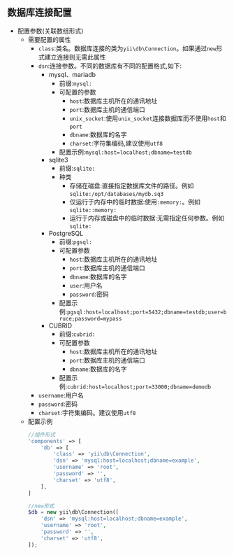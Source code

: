 ## 数据库连接配置
* 配置参数(关联数组形式)
    * 需要配置的属性
        * `class`:类名。数据库连接的类为`yii\db\Connection`。如果通过`new`形式建立连接则无需此属性
        * `dsn`:连接参数。不同的数据库有不同的配置格式,如下:
            * mysql、mariadb
                * 前缀:`mysql:`
                * 可配置的参数 
                    * `host`:数据库主机所在的通讯地址
                    * `port`:数据库主机的通信端口
                    * `unix_socket`:使用`unix_socket`连接数据库而不使用`host`和`port` 
                    * `dbname`:数据库的名字
                    * `charset`:字符集编码,建议使用`utf8`
                * 配置示例:`mysql:host=localhost;dbname=testdb`
            * sqlite3
                * 前缀:`sqlite:`
                * 种类
                    * 存储在磁盘:直接指定数据库文件的路径。例如`sqlite:/opt/databases/mydb.sq3`
                    * 仅运行于内存中的临时数据:使用`:memory:`。例如`sqlite::memory:`
                    * 运行于内存或磁盘中的临时数据:无需指定任何参数。例如`sqlite:`
            * PostgreSQL
                * 前缀:`pgsql:`
                * 可配置参数
                    * `host`:数据库主机所在的通讯地址
                    * `port`:数据库主机的通信端口
                    * `dbname`:数据库的名字
                    * `user`:用户名
                    * `password`:密码
                * 配置示例:`pgsql:host=localhost;port=5432;dbname=testdb;user=bruce;password=mypass`
            * CUBRID
                * 前缀:`cubrid:`
                * 可配置参数
                    * `host`:数据库主机所在的通讯地址
                    * `port`:数据库主机的通信端口
                    * `dbname`:数据库的名字 
                * 配置示例:`cubrid:host=localhost;port=33000;dbname=demodb`
        * `username`:用户名
        * `password`:密码
        * `charset`:字符集编码。建议使用`utf8`
    * 配置示例
        ```php 
        //组件形式
        'components' => [
            'db' => [
                'class' => 'yii\db\Connection',
                'dsn' => 'mysql:host=localhost;dbname=example',
                'username' => 'root',
                'password' => '',
                'charset' => 'utf8',
            ],
        ]

        //new形式
        $db = new yii\db\Connection([
            'dsn' => 'mysql:host=localhost;dbname=example',
            'username' => 'root',
            'password' => '',
            'charset' => 'utf8',
        ]);
        ```